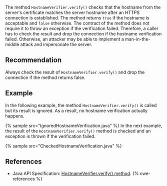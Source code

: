 The method `HostnameVerifier.verify()` checks that the hostname from the server's certificate matches the server hostname after an HTTPS connection is established. The method returns `true` if the hostname is acceptable and `false` otherwise. The contract of the method does not require it to throw an exception if the verification failed. Therefore, a caller has to check the result and drop the connection if the hostname verification failed. Otherwise, an attacker may be able to implement a man-in-the-middle attack and impersonate the server.


## Recommendation
Always check the result of `HostnameVerifier.verify()` and drop the connection if the method returns false.


## Example
In the following example, the method `HostnameVerifier.verify()` is called but its result is ignored. As a result, no hostname verification actually happens.

{% sample src="IgnoredHostnameVerification.java" %}
In the next example, the result of the `HostnameVerifier.verify()` method is checked and an exception is thrown if the verification failed.

{% sample src="CheckedHostnameVerification.java" %}

## References
* Java API Specification: [HostnameVerifier.verify() method](https://docs.oracle.com/en/java/javase/11/docs/api/java.base/javax/net/ssl/HostnameVerifier.html#verify(java.lang.String,javax.net.ssl.SSLSession)).
{% cwe-references %}
